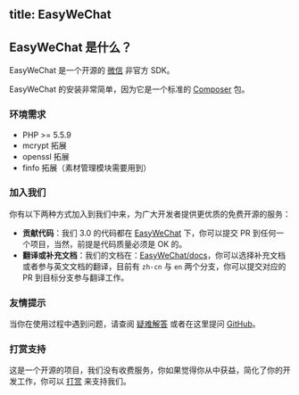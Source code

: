 title: EasyWeChat
---

## EasyWeChat 是什么？

EasyWeChat 是一个开源的 [微信](http://www.wechat.com) 非官方 SDK。

EasyWeChat 的安装非常简单，因为它是一个标准的 [Composer](https://getcomposer.org/) 包。

### 环境需求

- PHP >= 5.5.9
- mcrypt 拓展
- openssl 拓展
- finfo 拓展（素材管理模块需要用到）

### 加入我们

你有以下两种方式加入到我们中来，为广大开发者提供更优质的免费开源的服务：

- **贡献代码**：我们 3.0 的代码都在 [EasyWeChat](https://github.com/easywechat) 下，你可以提交 PR 到任何一个项目，当然，前提是代码质量必须是 OK 的。
- **翻译或补充文档**：我们的文档在：[EasyWeChat/docs](https://github.com/easywechat/docs/)，你可以选择补充文档或者参与英文文档的翻译，目前有 `zh-cn` 与 `en` 两个分支，你可以提交对应的 PR 到目标分支参与翻译工作。

### 友情提示

当你在使用过程中遇到问题，请查阅 [疑难解答](troubleshooting.html) 或者在这里提问 [GitHub](https://github.com/overtrue/wechat/issues)。

### 打赏支持

这是一个开源的项目，我们没有收费服务，你如果觉得你从中获益，简化了你的开发工作，你可以 [打赏](/donate.html) 来支持我们。
